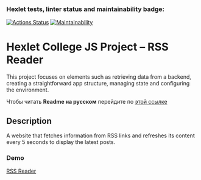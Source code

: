 ### Hexlet tests, linter status and maintainability badge:
[![Actions Status](https://github.com/Vyachowski/frontend-project-11/actions/workflows/hexlet-check.yml/badge.svg)](https://github.com/Vyachowski/frontend-project-11/actions)
[![Maintainability](https://api.codeclimate.com/v1/badges/101049658b3cad649fb9/maintainability)](https://codeclimate.com/github/Vyachowski/frontend-project-11/maintainability)

# Hexlet College JS Project – RSS Reader

This project focuses on elements such as retrieving data from a backend, creating a straightforward app structure, managing state and configuring the environment.

Чтобы читать **Readme на русском**  перейдите по [этой ссылке](https://github.com/Vyachowski/frontend-project-11/blob/main/README_ru.md)

## Description

A website that fetches information from RSS links and refreshes its content every 5 seconds to display the latest posts.

### Demo

[RSS Reader](https://rss-reader-vyachowski.vercel.app/)
